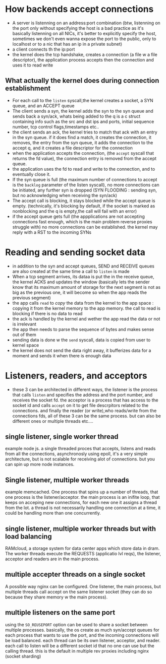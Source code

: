 # How backends accept connections
- A server is listenning on an address:port combination (btw, listenning on the port only without specifying the host is a bad practice as it's basically listenning on all NICs, it's better to explicitly specify the host, sometimes we don't even wanna expose the port to the public, only to localhost or to a nic that has an ip in a private subnet)   
- a client connects th the ip:port  
- the kernel does the tcp handshake, creates a connection (a file w a file descriptor), the application process accepts then the connection and uses it to read write  

## What actually the kernel does during connection establishment
- For each call to the `listen` syscall,the kernel creates a socket, a SYN queue, and an ACCEPT queue
- The client sends a syn, the kernel adds the syn to the syn queue and sends back a syn/ack, whats being added to the q is a c struct containing info such as the src and dst ips and ports, initial sequence number, tcp control flags,timestamps etc.. 
- the client sends an ack, the kernel tries to match that ack with an entry in the syn queue. if it does find a match, it creates the connection, it removes, the entry from the syn queue, it adds the connection to the accept q, and it creates a file descriptor for the connection
- when the application accepts the connection, (the `accept` syscall that returns the fd value), the connection entry is removed from the accept queue.
- the application uses the fd to read and write to the connection, and to eventually close it.
- If the syn queue is full (the maximum number of connections to accept is the `backlog` parameter of the listen syscall), no more connections can be initiated, any further syn is dropped (SYN FLOODING : sending syn, but no acknowledging when receiving the syn/ack)
- The accept call is blocking, it stays blocked while the accept queue is empty. (technically, it's blocking by default, if the socket is marked as nonblocking and the q is empty,the call will fail with an error)  
- if the accept queue gets full (the appplications are not accepting connections fast enough, which is the main problem reverse proxies struggle with) no more connections can be established. the kernel may reply with a RST to the incoming SYNs

# Reading and sending socket data    
- in addition to the syn and accept queues, SEND and RECEIVE queues are also created at the same time a call to `listen` is made 
- When a tcp segment arrives, its dataa is put the in the receive queue, the kernel ACKS and updates the window (basically lets the sender know that its maximum amount of storage for the next segment is not as big as the previous one, it will become so when the app reads the previous segment)
- the app calls `read` to _copy_ the data from the kernel to the app space : copying it from the kernel memory to the app memory. the call to read is blocking if there is no data to read
- the ack is handled by the kernel and wether the app read the data or not is irrelevant 
- the app then needs to parse the sequence of bytes and makes sense out of them
- sending data is done w the `send` syscall, data is copied from user to kernel space
- the kernel does not send the data right away, it bufferizes data for a moment and sends it when there is enough data


# Listeners, readers, and acceptors
- these 3 can be architected in different ways, the listener is the process that calls `listen` and specifies the address and the port number, and receives the socket fd. the acceptor is a process that has access to the socket id and calls `accept` on it to get file descrpitors related to the connections. and finally the reader (or write),who reads/write from the connections fds, all of these 3 can be the same process. but can also be different ones or multiple threads etc....
## single listener, single worker thread 
example node js. a single threaded proces that accepts, listens and reads from all the connections, asynchronosly using epoll, it's a very simple architecture, but is not scalable for receiving alot of connections. but you can spin up more node instances.

## Single listener, multiple worker threads
example memcached. One process that spins up a number of threads, that one process is the listener/acceptor. the main process is an inifite loop, that keeps on acceping new connections, for each new one it assigns a thread from the lot. a thread is not necessarily handling one connection at a time, it could be handling more than one concurrently. 

## single listener, multiple worker threads but with load balancing
RAMcloud, a storage system for data center apps which store data in dram. The worker threads execute the REQUESTS (applicatio lvl reqs), the listener, acceptor and readers are in the main process.

## multiple accepter threads on a single socket
A possible way nginx can be configured. One listener, the main process, but multiple threads call accept on the same listener socket (they can do so because they share memory w the main process). 

## multiple listeners on the same port
using the `SO_REUSEPORT` option can be used to share a socket between multiple processes. basically, the os create as much syn/accept queues for each process that wants to use the port, and the incoming connections will be load balanced. each thread can be its own listener, acceptor, and reader. each call to listen will be a different socket id that no one can use but the calling thread. this is the default in multiple rev proxies including nginx (socket sharding)



